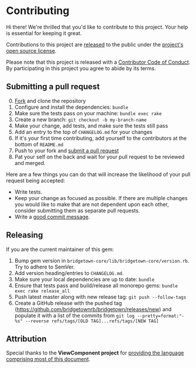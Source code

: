 # Contributing

[fork]: https://github.com/bridgetownrb/bridgetown/fork
[pr]: https://github.com/bridgetownrb/bridgetown/compare
[style]: https://github.com/styleguide/ruby
[code-of-conduct]: CODE_OF_CONDUCT.md

Hi there! We're thrilled that you'd like to contribute to this project. Your help is essential for keeping it great.

Contributions to this project are [released](https://help.github.com/articles/github-terms-of-service/#6-contributions-under-repository-license) to the public under the [project's open source license](LICENSE).

Please note that this project is released with a [Contributor Code of Conduct][code-of-conduct]. By participating in this project you agree to abide by its terms.

## Submitting a pull request

0. [Fork][fork] and clone the repository
0. Configure and install the dependencies: `bundle`
0. Make sure the tests pass on your machine: `bundle exec rake`
0. Create a new branch: `git checkout -b my-branch-name`
0. Make your change, add tests, and make sure the tests still pass
0. Add an entry to the top of `CHANGELOG.md` for your changes
0. If it's your first time contributing, add yourself to the contributors at the bottom of `README.md`
0. Push to your fork and [submit a pull request][pr]
0. Pat your self on the back and wait for your pull request to be reviewed and merged.

Here are a few things you can do that will increase the likelihood of your pull request being accepted:

- Write tests.
- Keep your change as focused as possible. If there are multiple changes you would like to make that are not dependent upon each other, consider submitting them as separate pull requests.
- Write a [good commit message](http://tbaggery.com/2008/04/19/a-note-about-git-commit-messages.html).

## Releasing

If you are the current maintainer of this gem:

1. Bump gem version in `bridgetown-core/lib/bridgetown-core/version.rb`. Try to adhere to SemVer.
1. Add version heading/entries to `CHANGELOG.md`.
1. Make sure your local dependencies are up to date: `bundle`
1. Ensure that tests pass and build/release all monorepo gems: `bundle exec rake release_all`
1. Push latest master along with new release tag: `git push --follow-tags`
1. Create a GitHub release with the pushed tag (https://github.com/bridgetownrb/bridgetown/releases/new) and populate it with a list of the commits from `git log --pretty=format:"- %s" --reverse refs/tags/[OLD TAG]...refs/tags/[NEW TAG]`

## Attribution

Special thanks to the **ViewComponent project** for [providing the language comprising most of this document](https://github.com/bridgetownrb/bridgetown/blob/master/CONTRIBUTING.md).
